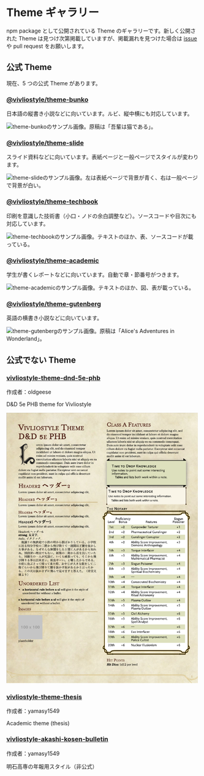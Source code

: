 # Theme ギャラリー

npm package として公開されている Theme のギャラリーです。新しく公開された Theme は見つけ次第掲載していますが、掲載漏れを見つけた場合は [issue](https://github.com/vivliostyle/themes/issues) や pull request をお願いします。

## 公式 Theme

現在、5 つの公式 Theme があります。

### [@vivliostyle/theme-bunko](https://www.npmjs.com/package/@vivliostyle/theme-bunko)

日本語の縦書き小説などに向いています。ルビ、縦中横にも対応しています。

<img src="/assets/official-bunko.png" alt="theme-bunkoのサンプル画像。原稿は「吾輩は猫である」。" style="max-width:500px">

### [@vivliostyle/theme-slide](https://www.npmjs.com/package/@vivliostyle/theme-slide)

スライド資料などに向いています。表紙ページと一般ページでスタイルが変わります。

<img src="/assets/official-slide.png" alt="theme-slideのサンプル画像。左は表紙ページで背景が青く、右は一般ページで背景が白い。" style="max-width:500px">

### [@vivliostyle/theme-techbook](https://www.npmjs.com/package/@vivliostyle/theme-techbook)

印刷を意識した技術書（小口・ノドの余白調整など）。ソースコードや目次にも対応しています。

<img src="/assets/official-techbook.png" alt="theme-techbookのサンプル画像。テキストのほか、表、ソースコードが載っている。" style="max-width:500px">

### [@vivliostyle/theme-academic](https://www.npmjs.com/package/@vivliostyle/theme-academic)

学生が書くレポートなどに向いています。自動で章・節番号がつきます。

<img src="/assets/official-academic.png" alt="theme-academicのサンプル画像。テキストのほか、図、表が載っている。" style="max-width:500px">

### [@vivliostyle/theme-gutenberg](https://www.npmjs.com/package/@vivliostyle/theme-gutenberg)

英語の横書き小説などに向いています。

<img src="/assets/official-gutenberg.png" alt="theme-gutenbergのサンプル画像。原稿は「Alice's Adventures in Wonderland」。" style="max-width:500px">

## 公式でない Theme

### [vivliostyle-theme-dnd-5e-phb](https://www.npmjs.com/package/vivliostyle-theme-dnd-5e-phb)

作成者：oldgeese

D&D 5e PHB theme for Vivliostyle

<img src="https://raw.githubusercontent.com/oldgeese/vivliostyle-theme-dnd5e-phb/HEAD/example/sample.png" alt="" style="max-width:500px">

### [vivliostyle-theme-thesis](https://www.npmjs.com/package/vivliostyle-theme-thesis)

作成者：yamasy1549

Academic theme (thesis)

### [vivliostyle-akashi-kosen-bulletin](https://www.npmjs.com/package/vivliostyle-akashi-kosen-bulletin)

作成者：yamasy1549

明石高専の年報用スタイル（非公式）
